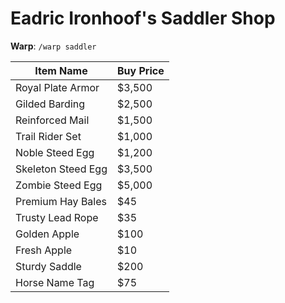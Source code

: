 # Eadric Ironhoof's Saddler Shop

**Warp**: `/warp saddler`

| Item Name                 | Buy Price |
|---------------------------|-----------|
| Royal Plate Armor         | $3,500    |
| Gilded Barding            | $2,500    |
| Reinforced Mail           | $1,500    |
| Trail Rider Set           | $1,000    |
| Noble Steed Egg           | $1,200    |
| Skeleton Steed Egg        | $3,500    |
| Zombie Steed Egg          | $5,000    |
| Premium Hay Bales         | $45       |
| Trusty Lead Rope          | $35       |
| Golden Apple              | $100      |
| Fresh Apple               | $10       |
| Sturdy Saddle             | $200      |
| Horse Name Tag            | $75       |